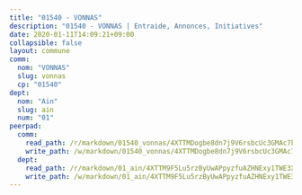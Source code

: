 ```yaml
---
title: "01540 - VONNAS"
description: "01540 - VONNAS | Entraide, Annonces, Initiatives"
date: 2020-01-11T14:09:21+09:00
collapsible: false
layout: commune
comm:
  nom: "VONNAS"
  slug: vonnas
  cp: "01540"
dept:
  nom: "Ain"
  slug: ain
  num: "01"
peerpad:
  comm:
    read_path: /r/markdown/01540_vonnas/4XTTMDogbe8dn7j9V6rsbcUc3GMAc7kxE4qtDQWzGdJoDuevD
    write_path: /w/markdown/01540_vonnas/4XTTMDogbe8dn7j9V6rsbcUc3GMAc7kxE4qtDQWzGdJoDuevD-K3TgUdvsanznxpDmpWyzwKt8QaPxKPbcjStc4coiBNaSqTzuAcsNPr9ZUsnx1bMBFKqVX9bRmr7asYzgXm4WEZAy6zZRH74miym4YrtxEtmW9QfSSNmoQPKSXTWf5orWocQF2i6M
  dept:
    read_path: /r/markdown/01_ain/4XTTM9F5Lu5rzByUwAPpyzfuAZHNExy1TWE3X3wiTrPFfiAJr
    write_path: /w/markdown/01_ain/4XTTM9F5Lu5rzByUwAPpyzfuAZHNExy1TWE3X3wiTrPFfiAJr-K3TgUnxzeFoJA4CB58vXNvKXURJneTNZHUsypAQGicGiZu7AS2sPbjspGpj7s3MmMv58YhkLaSUMQMHaiKAfoMv6wF36Urxbqqh8MmnXpnKkbVhnAishABEkMRAiyAt8GGJ1Jer2
---
```


